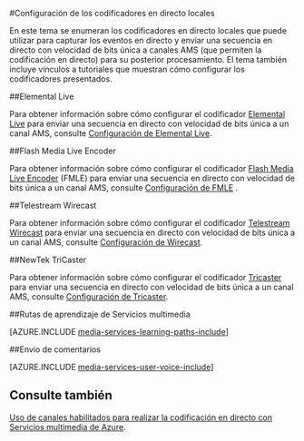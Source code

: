 <properties 
	pageTitle="Configuración de los codificadores en directo locales" 
	description="En este tema se enumeran los codificadores en directo locales que puede utilizar para capturar los eventos en directo y enviar una secuencia en directo con velocidad de bits única a canales AMS (que permiten la codificación en directo) para su posterior procesamiento. El tema establece vínculos a tutoriales que muestran cómo configurar los codificadores que se presentan." 
	services="media-services" 
	documentationCenter="" 
	authors="juliako" 
	manager="dwrede" 
	editor=""/>

<tags 
	ms.service="media-services" 
	ms.workload="media" 
	ms.tgt_pltfrm="na" 
	ms.devlang="na" 
	ms.topic="article" 
 	ms.date="02/03/2016"  
	ms.author="juliako"/>



#Configuración de los codificadores en directo locales

En este tema se enumeran los codificadores en directo locales que puede utilizar para capturar los eventos en directo y enviar una secuencia en directo con velocidad de bits única a canales AMS (que permiten la codificación en directo) para su posterior procesamiento. El tema también incluye vínculos a tutoriales que muestran cómo configurar los codificadores presentados.


##Elemental Live

Para obtener información sobre cómo configurar el codificador [Elemental Live](http://www.elementaltechnologies.com/products/elemental-live) para enviar una secuencia en directo con velocidad de bits única a un canal AMS, consulte [Configuración de Elemental Live](media-services-configure-elemental-live-encoder.md).
 
##Flash Media Live Encoder

Para obtener información sobre cómo configurar el codificador [Flash Media Live Encoder](http://www.adobe.com/products/flash-media-encoder.html) (FMLE) para enviar una secuencia en directo con velocidad de bits única a un canal AMS, consulte [Configuración de FMLE](media-services-configure-fmle-live-encoder.md) .

##Telestream Wirecast

Para obtener información sobre cómo configurar el codificador [Telestream Wirecast](http://www.telestream.net/wirecast/overview.htm) para enviar una secuencia en directo con velocidad de bits única a un canal AMS, consulte [Configuración de Wirecast](media-services-configure-wirecast-live-encoder.md).

##NewTek TriCaster

Para obtener información sobre cómo configurar el codificador [Tricaster](http://newtek.com/products/tricaster-40.html) para enviar una secuencia en directo con velocidad de bits única a un canal AMS, consulte [Configuración de Tricaster](media-services-configure-tricaster-live-encoder.md).



##Rutas de aprendizaje de Servicios multimedia

[AZURE.INCLUDE [media-services-learning-paths-include](../../includes/media-services-learning-paths-include.md)]

##Envío de comentarios

[AZURE.INCLUDE [media-services-user-voice-include](../../includes/media-services-user-voice-include.md)]

## Consulte también

[Uso de canales habilitados para realizar la codificación en directo con Servicios multimedia de Azure](media-services-manage-live-encoder-enabled-channels.md).

<!---HONumber=AcomDC_0211_2016-->